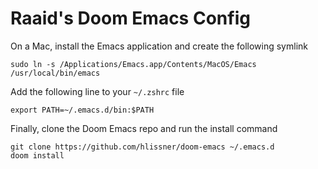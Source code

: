 # Raaid's Doom Emacs Config
On a Mac, install the Emacs application and create the following symlink

``` shell
sudo ln -s /Applications/Emacs.app/Contents/MacOS/Emacs /usr/local/bin/emacs
```

Add the following line to your `~/.zshrc` file 

``` shell
export PATH=~/.emacs.d/bin:$PATH
```

Finally, clone the Doom Emacs repo and run the install command

```shell
git clone https://github.com/hlissner/doom-emacs ~/.emacs.d
doom install
```
